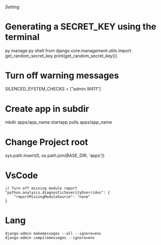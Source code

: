 ###### Setting

# Generating a SECRET_KEY using the terminal
py manage.py shell
from django.core.management.utils import get_random_secret_key
print(get_random_secret_key())

# Turn off warning messages
SILENCED_SYSTEM_CHECKS = ["admin.W411"]

# Create app in subdir
mkdir apps/app_name
startapp polls apps/app_name

# Change Project root
sys.path.insert(0, os.path.join(BASE_DIR, 'apps'))

# VsCode
```
// Turn off missing module report
"python.analysis.diagnosticSeverityOverrides": {
    "reportMissingModuleSource": "none"
}
```

# Lang

```
django-admin makemessages --all --ignore=env
django-admin compilemessages --ignore=env
```

